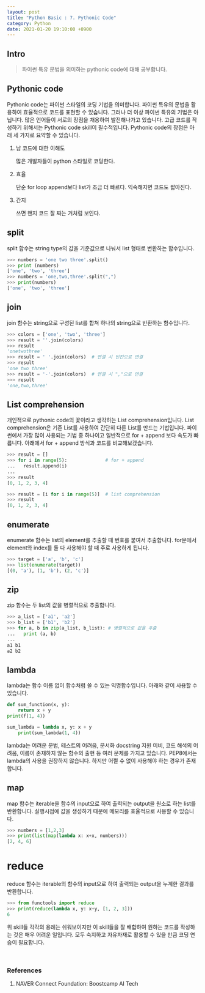 ```yaml
---
layout: post
title: "Python Basic : 7. Pythonic Code"
category: Python
date: 2021-01-20 19:10:00 +0900
---
```

## Intro
>파이썬 특유 문법을 의미하는 pythonic code에 대해 공부합니다.

## Pythonic code
Pythonic code는 파이썬 스타일의 코딩 기법을 의미합니다. 파이썬 특유의 문법을 활용하여 효율적으로 코드를 표현할 수 있습니다. 그러나 더 이상 파이썬 특유의 기법은 아닙니다. 많은 언어들이 서로의 장점을 채용하여 발전해나가고 있습니다. 고급 코드를 작성하기 위해서는 Pythonic code skill이 필수적입니다. Pythonic code의 장점은 아래 세 가지로 요약할 수 있습니다.

1. 남 코드에 대한 이해도

    많은 개발자들이 python 스타일로 코딩한다.

2. 효율

    단순 for loop append보다 list가 조금 더 빠르다. 익숙해지면 코드도 짧아진다.

3. 간지

    쓰면 왠지 코드 잘 짜는 거처럼 보인다.

## split
split 함수는 string type의 값을 기준값으로 나눠서 list 형태로 변환하는 함수입니다.
```python
>>> numbers = 'one two three'.split()
>>> print (numbers)
['one', 'two', 'three']
>>> numbers = 'one,two,three'.split(",")
>>> print(numbers)
['one', 'two', 'three']
```

## join
join 함수는 string으로 구성된 list를 합쳐 하나의 string으로 반환하는 함수입니다.
```python
>>> colors = ['one', 'two', 'three']
>>> result = ''.join(colors)
>>> result
'onetwothree'
>>> result = ' '.join(colors)  # 연결 시 빈칸으로 연결
>>> result
'one two three'
>>> result = '-'.join(colors)  # 연결 시 ","으로 연결
>>> result
'one,two,three'
```

## List comprehension
개인적으로 pythonic code의 꽃이라고 생각하는 List comprehension입니다. List comprehension은 기존 List를 사용하여 간단히 다른 List를 만드는 기법입니다. 파이썬에서 가장 많이 사용되는 기법 중 하나이고 일반적으로 for + append 보다 속도가 빠릅니다. 아래에서 for + append 방식과 코드를 비교해보겠습니다.
```python
>>> result = []
>>> for i in range(5):              # for + append
...   result.append(i)
...
>>> result
[0, 1, 2, 3, 4]
```

```python
>>> result = [i for i in range(5)]  # list comprehension
>>> result
[0, 1, 2, 3, 4]
```

## enumerate
enumerate 함수는 list의 element를 추출할 때 번호를 붙여서 추출합니다. for문에서 element와 index를 둘 다 사용해야 할 때 주로 사용하게 됩니다.
```python
>>> target = ['a', 'b', 'c']
>>> list(enumerate(target))
[(0, 'a'), (1, 'b'), (2, 'c')]
```

## zip
zip 함수는 두 list의 값을 병렬적으로 추출합니다.
```python
>>> a_list = ['a1', 'a2']
>>> b_list = ['b1', 'b2']
>>> for a, b in zip(a_list, b_list): # 병렬적으로 값을 추출
...   print (a, b)
...
a1 b1
a2 b2
```

## lambda
lambda는 함수 이름 없이 함수처럼 쓸 수 있는 익명함수입니다. 아래와 같이 사용할 수 있습니다.
```python
def sum_function(x, y):
    return x + y
print(f(1, 4))

sum_lambda = lambda x, y: x + y
    print(sum_lambda(1, 4))
```

lambda는 어려운 문법, 테스트의 어려움, 문서화 docstring 지원 미비, 코드 해석의 어려움, 이름이 존재하지 않는 함수의 출현 등 여러 문제를 가지고 있습니다. PEP8에서는 lambda의 사용을 권장하지 않습니다. 하지만 어쩔 수 없이 사용해야 하는 경우가 존재합니다.

## map
map 함수는 iterable을 함수의 input으로 하여 출력되는 output을 원소로 하는 list를 반환합니다. 실행시점에 값을 생성하기 때문에 메모리를 효율적으로 사용할 수 있습니다.
```python
>>> numbers = [1,2,3]
>>> print(list(map(lambda x: x+x, numbers)))
[2, 4, 6]
```

# reduce
reduce 함수는 iterable의 함수의 input으로 하여 출력되는 output을 누계한 결과를 반환합니다.
```python
>>> from functools import reduce
>>> print(reduce(lambda x, y: x+y, [1, 2, 3]))
6
```

위 skill들 각각의 용례는 쉬워보이지만 이 skill들을 잘 배합하여 원하는 코드를 작성하는 것은 매우 어려운 일입니다. 모두 숙지하고 자유자재로 활용할 수 있을 만큼 코딩 연습이 필요합니다.

<br/>

### References
1. NAVER Connect Foundation: Boostcamp AI Tech
